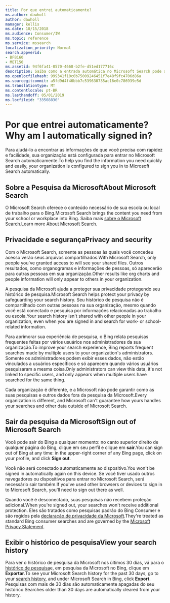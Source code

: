 ```yaml
---
title: Por que entrei automaticamente?
ms.author: dawholl
author: dawholl
manager: kellis
ms.date: 10/15/2018
ms.audience: Consumer/IW
ms.topic: reference
ms.service: mssearch
localization_priority: Normal
search.appverid:
- BFB160
- MET150
ms.assetid: 94f6fa41-0570-4668-b2fe-d51ed177716c
description: Saiba como a entrada automática no Microsoft Search pode ajudá-lo a encontrar resultados de trabalho de forma rápida e fácil
ms.openlocfilehash: 999341f10c0b75009246451f7e48f9fc4706d86a
ms.sourcegitcommit: a5fd9d4f46bbb7c539630735ac16e0c786939e5d
ms.translationtype: MT
ms.contentlocale: pt-BR
ms.lasthandoff: 05/01/2019
ms.locfileid: "33508830"
---
```

# <a name="why-am-i-automatically-signed-in"></a><span data-ttu-id="d0b14-103">Por que entrei automaticamente?</span><span class="sxs-lookup"><span data-stu-id="d0b14-103">Why am I automatically signed in?</span></span>

<span data-ttu-id="d0b14-104">Para ajudá-lo a encontrar as informações de que você precisa com rapidez e facilidade, sua organização está configurada para entrar no Microsoft Search automaticamente.</span><span class="sxs-lookup"><span data-stu-id="d0b14-104">To help you find the information you need quickly and easily, your organization is configured to sign you in to Microsoft Search automatically.</span></span>
  
## <a name="about-microsoft-search"></a><span data-ttu-id="d0b14-105">Sobre a Pesquisa da Microsoft</span><span class="sxs-lookup"><span data-stu-id="d0b14-105">About Microsoft Search</span></span>

<span data-ttu-id="d0b14-106">O Microsoft Search oferece o conteúdo necessário de sua escola ou local de trabalho para o Bing.</span><span class="sxs-lookup"><span data-stu-id="d0b14-106">Microsoft Search brings the content you need from your school or workplace into Bing.</span></span> <span data-ttu-id="d0b14-107">Saiba mais [sobre o Microsoft Search](about-microsoft-search.md).</span><span class="sxs-lookup"><span data-stu-id="d0b14-107">Learn more [About Microsoft Search](about-microsoft-search.md).</span></span>
  
## <a name="privacy-and-security"></a><span data-ttu-id="d0b14-108">Privacidade e segurança</span><span class="sxs-lookup"><span data-stu-id="d0b14-108">Privacy and security</span></span>

<span data-ttu-id="d0b14-109">Com o Microsoft Search, somente as pessoas às quais você concedeu acesso verão seus arquivos compartilhados.</span><span class="sxs-lookup"><span data-stu-id="d0b14-109">With Microsoft Search, only people you've granted access to will see your shared files.</span></span> <span data-ttu-id="d0b14-110">Outros resultados, como organogramas e informações de pessoas, só aparecerão para outras pessoas em sua organização.</span><span class="sxs-lookup"><span data-stu-id="d0b14-110">Other results like org charts and people information will only appear to others in your organization.</span></span>
  
<span data-ttu-id="d0b14-111">A pesquisa da Microsoft ajuda a proteger sua privacidade protegendo seu histórico de pesquisa.</span><span class="sxs-lookup"><span data-stu-id="d0b14-111">Microsoft Search helps protect your privacy by safeguarding your search history.</span></span> <span data-ttu-id="d0b14-112">Seu histórico de pesquisa não é compartilhado com outras pessoas na sua organização, mesmo quando você está conectado e pesquisa por informações relacionadas ao trabalho ou escola.</span><span class="sxs-lookup"><span data-stu-id="d0b14-112">Your search history isn't shared with other people in your organization, even when you are signed in and search for work- or school-related information.</span></span>
  
<span data-ttu-id="d0b14-113">Para aprimorar sua experiência de pesquisa, o Bing relata pesquisas frequentes feitas por vários usuários nos administradores da sua organização.</span><span class="sxs-lookup"><span data-stu-id="d0b14-113">To improve your search experience, Bing reports frequent searches made by multiple users to your organization's administrators.</span></span> <span data-ttu-id="d0b14-114">Somente os administradores podem exibir esses dados, não estão vinculados a usuários específicos e só aparecem quando vários usuários pesquisaram a mesma coisa.</span><span class="sxs-lookup"><span data-stu-id="d0b14-114">Only administrators can view this data, it's not linked to specific users, and only appears when multiple users have searched for the same thing.</span></span>
  
<span data-ttu-id="d0b14-115">Cada organização é diferente, e a Microsoft não pode garantir como as suas pesquisas e outros dados fora da pesquisa da Microsoft.</span><span class="sxs-lookup"><span data-stu-id="d0b14-115">Every organization is different, and Microsoft can't guarantee how yours handles your searches and other data outside of Microsoft Search.</span></span>
  
## <a name="sign-out-of-microsoft-search"></a><span data-ttu-id="d0b14-116">Sair da pesquisa da Microsoft</span><span class="sxs-lookup"><span data-stu-id="d0b14-116">Sign out of Microsoft Search</span></span>

<span data-ttu-id="d0b14-117">Você pode sair do Bing a qualquer momento: no canto superior direito de qualquer página do Bing, clique em seu perfil e clique em **sair**.</span><span class="sxs-lookup"><span data-stu-id="d0b14-117">You can sign out of Bing at any time: in the upper-right corner of any Bing page, click on your profile, and click **Sign out**.</span></span>
  
<span data-ttu-id="d0b14-118">Você não será conectado automaticamente ao dispositivo.</span><span class="sxs-lookup"><span data-stu-id="d0b14-118">You won't be signed in automatically again on this device.</span></span> <span data-ttu-id="d0b14-119">Se você tiver usado outros navegadores ou dispositivos para entrar no Microsoft Search, será necessário sair também.</span><span class="sxs-lookup"><span data-stu-id="d0b14-119">If you've used other browsers or devices to sign in to Microsoft Search, you'll need to sign out there as well.</span></span> 
  
<span data-ttu-id="d0b14-120">Quando você é desconectado, suas pesquisas não recebem proteção adicional.</span><span class="sxs-lookup"><span data-stu-id="d0b14-120">When you're signed out, your searches won't receive additional protection.</span></span> <span data-ttu-id="d0b14-121">Eles são tratados como pesquisas padrão do Bing Consumer e são regidos pela [declaração de privacidade da Microsoft](https://privacy.microsoft.com/en-us/privacystatement).</span><span class="sxs-lookup"><span data-stu-id="d0b14-121">They're treated as standard Bing consumer searches and are governed by the [Microsoft Privacy Statement](https://privacy.microsoft.com/en-us/privacystatement).</span></span>
  
## <a name="view-your-search-history"></a><span data-ttu-id="d0b14-122">Exibir o histórico de pesquisa</span><span class="sxs-lookup"><span data-stu-id="d0b14-122">View your search history</span></span>

<span data-ttu-id="d0b14-123">Para ver o histórico de pesquisa da Microsoft nos últimos 30 dias, vá para o [histórico de pesquisa](https://ssl.bing.com/profile/history)e, em pesquisa da Microsoft no Bing, clique em **Exportar**.</span><span class="sxs-lookup"><span data-stu-id="d0b14-123">To see your Microsoft Search history for the past 30 days, go to your [search history](https://ssl.bing.com/profile/history), and under Microsoft Search in Bing, click **Export**.</span></span> <span data-ttu-id="d0b14-124">Pesquisas com mais de 30 dias são automaticamente apagadas do seu histórico.</span><span class="sxs-lookup"><span data-stu-id="d0b14-124">Searches older than 30 days are automatically cleared from your history.</span></span>

  

